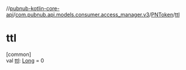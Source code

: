 //[pubnub-kotlin-core-api](../../../index.md)/[com.pubnub.api.models.consumer.access_manager.v3](../index.md)/[PNToken](index.md)/[ttl](ttl.md)

# ttl

[common]\
val [ttl](ttl.md): [Long](https://kotlinlang.org/api/core/kotlin-stdlib/kotlin/-long/index.html) = 0
